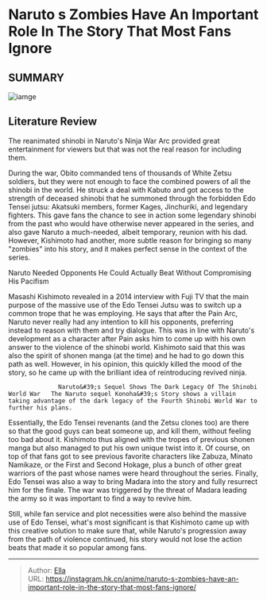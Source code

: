 # Naruto s  Zombies  Have An Important Role In The Story That Most Fans Ignore


## SUMMARY 

![iamge](https://static1.srcdn.com/wordpress/wp-content/uploads/2023/10/madara-with-the-summoned-edo-tensei-during-the-fourth-shinobi-world-war-in-naruto.jpg)

## Literature Review

The reanimated shinobi in Naruto&#39;s Ninja War Arc provided great entertainment for viewers but that was not the real reason for including them.





During the war, Obito commanded tens of thousands of White Zetsu soldiers, but they were not enough to face the combined powers of all the shinobi in the world. He struck a deal with Kabuto and got access to the strength of deceased shinobi that he summoned through the forbidden Edo Tensei jutsu: Akatsuki members, former Kages, Jinchuriki, and legendary fighters. This gave fans the chance to see in action some legendary shinobi from the past who would have otherwise never appeared in the series, and also gave Naruto a much-needed, albeit temporary, reunion with his dad. However, Kishimoto had another, more subtle reason for bringing so many &#34;zombies&#34; into his story, and it makes perfect sense in the context of the series.





 Naruto Needed Opponents He Could Actually Beat Without Compromising His Pacifism 
          

Masashi Kishimoto revealed in a 2014 interview with Fuji TV that the main purpose of the massive use of the Edo Tensei Jutsu was to switch up a common trope that he was employing. He says that after the Pain Arc, Naruto never really had any intention to kill his opponents, preferring instead to reason with them and try dialogue. This was in line with Naruto&#39;s development as a character after Pain asks him to come up with his own answer to the violence of the shinobi world. Kishimoto said that this was also the spirit of shonen manga (at the time) and he had to go down this path as well. However, in his opinion, this quickly killed the mood of the story, so he came up with the brilliant idea of reintroducing revived ninja.

                  Naruto&#39;s Sequel Shows The Dark Legacy Of The Shinobi World War   The Naruto sequel Konoha&#39;s Story shows a villain taking advantage of the dark legacy of the Fourth Shinobi World War to further his plans.   




Essentially, the Edo Tensei revenants (and the Zetsu clones too) are there so that the good guys can beat someone up, and kill them, without feeling too bad about it. Kishimoto thus aligned with the tropes of previous shonen manga but also managed to put his own unique twist into it. Of course, on top of that fans got to see previous favorite characters like Zabuza, Minato Namikaze, or the First and Second Hokage, plus a bunch of other great warriors of the past whose names were heard throughout the series. Finally, Edo Tensei was also a way to bring Madara into the story and fully resurrect him for the finale. The war was triggered by the threat of Madara leading the army so it was important to find a way to revive him.

          

Still, while fan service and plot necessities were also behind the massive use of Edo Tensei, what&#39;s most significant is that Kishimoto came up with this creative solution to make sure that, while Naruto&#39;s progression away from the path of violence continued, his story would not lose the action beats that made it so popular among fans.






---

> Author: [Ella](https://instagram.hk.cn/)  
> URL: https://instagram.hk.cn/anime/naruto-s-zombies-have-an-important-role-in-the-story-that-most-fans-ignore/  

